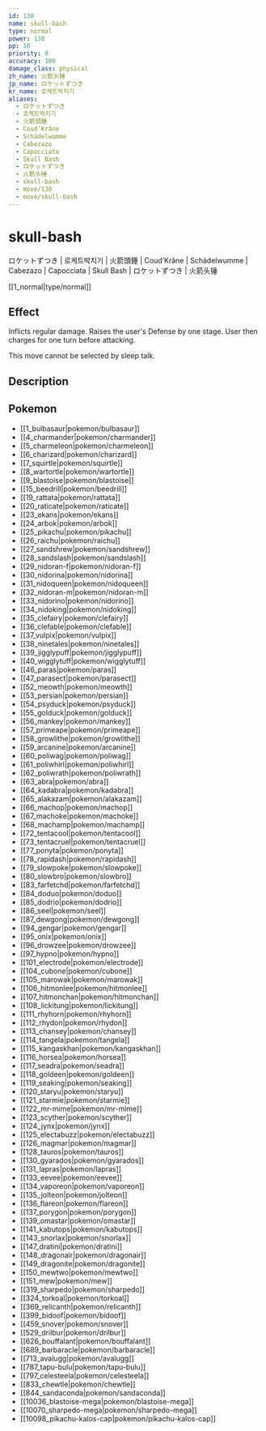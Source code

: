 ```yaml
---
id: 130
name: skull-bash
type: normal
power: 130
pp: 10
priority: 0
accuracy: 100
damage_class: physical
zh_name: 火箭头锤
jp_name: ロケットずつき
kr_name: 로케트박치기
aliases:
  - ロケットずつき
  - 로케트박치기
  - 火箭頭錘
  - Coud’Krâne
  - Schädelwumme
  - Cabezazo
  - Capocciata
  - Skull Bash
  - ロケットずつき
  - 火箭头锤
  - skull-bash
  - move/130
  - move/skull-bash
---
```

# skull-bash
    
ロケットずつき | 로케트박치기 | 火箭頭錘 | Coud’Krâne | Schädelwumme | Cabezazo | Capocciata | Skull Bash | ロケットずつき | 火箭头锤

[[1_normal|type/normal]]

## Effect

Inflicts regular damage.  Raises the user's Defense by one stage.  User then charges for one turn before attacking.

This move cannot be selected by sleep talk.

## Description



## Pokemon

- [[1_bulbasaur|pokemon/bulbasaur]]
- [[4_charmander|pokemon/charmander]]
- [[5_charmeleon|pokemon/charmeleon]]
- [[6_charizard|pokemon/charizard]]
- [[7_squirtle|pokemon/squirtle]]
- [[8_wartortle|pokemon/wartortle]]
- [[9_blastoise|pokemon/blastoise]]
- [[15_beedrill|pokemon/beedrill]]
- [[19_rattata|pokemon/rattata]]
- [[20_raticate|pokemon/raticate]]
- [[23_ekans|pokemon/ekans]]
- [[24_arbok|pokemon/arbok]]
- [[25_pikachu|pokemon/pikachu]]
- [[26_raichu|pokemon/raichu]]
- [[27_sandshrew|pokemon/sandshrew]]
- [[28_sandslash|pokemon/sandslash]]
- [[29_nidoran-f|pokemon/nidoran-f]]
- [[30_nidorina|pokemon/nidorina]]
- [[31_nidoqueen|pokemon/nidoqueen]]
- [[32_nidoran-m|pokemon/nidoran-m]]
- [[33_nidorino|pokemon/nidorino]]
- [[34_nidoking|pokemon/nidoking]]
- [[35_clefairy|pokemon/clefairy]]
- [[36_clefable|pokemon/clefable]]
- [[37_vulpix|pokemon/vulpix]]
- [[38_ninetales|pokemon/ninetales]]
- [[39_jigglypuff|pokemon/jigglypuff]]
- [[40_wigglytuff|pokemon/wigglytuff]]
- [[46_paras|pokemon/paras]]
- [[47_parasect|pokemon/parasect]]
- [[52_meowth|pokemon/meowth]]
- [[53_persian|pokemon/persian]]
- [[54_psyduck|pokemon/psyduck]]
- [[55_golduck|pokemon/golduck]]
- [[56_mankey|pokemon/mankey]]
- [[57_primeape|pokemon/primeape]]
- [[58_growlithe|pokemon/growlithe]]
- [[59_arcanine|pokemon/arcanine]]
- [[60_poliwag|pokemon/poliwag]]
- [[61_poliwhirl|pokemon/poliwhirl]]
- [[62_poliwrath|pokemon/poliwrath]]
- [[63_abra|pokemon/abra]]
- [[64_kadabra|pokemon/kadabra]]
- [[65_alakazam|pokemon/alakazam]]
- [[66_machop|pokemon/machop]]
- [[67_machoke|pokemon/machoke]]
- [[68_machamp|pokemon/machamp]]
- [[72_tentacool|pokemon/tentacool]]
- [[73_tentacruel|pokemon/tentacruel]]
- [[77_ponyta|pokemon/ponyta]]
- [[78_rapidash|pokemon/rapidash]]
- [[79_slowpoke|pokemon/slowpoke]]
- [[80_slowbro|pokemon/slowbro]]
- [[83_farfetchd|pokemon/farfetchd]]
- [[84_doduo|pokemon/doduo]]
- [[85_dodrio|pokemon/dodrio]]
- [[86_seel|pokemon/seel]]
- [[87_dewgong|pokemon/dewgong]]
- [[94_gengar|pokemon/gengar]]
- [[95_onix|pokemon/onix]]
- [[96_drowzee|pokemon/drowzee]]
- [[97_hypno|pokemon/hypno]]
- [[101_electrode|pokemon/electrode]]
- [[104_cubone|pokemon/cubone]]
- [[105_marowak|pokemon/marowak]]
- [[106_hitmonlee|pokemon/hitmonlee]]
- [[107_hitmonchan|pokemon/hitmonchan]]
- [[108_lickitung|pokemon/lickitung]]
- [[111_rhyhorn|pokemon/rhyhorn]]
- [[112_rhydon|pokemon/rhydon]]
- [[113_chansey|pokemon/chansey]]
- [[114_tangela|pokemon/tangela]]
- [[115_kangaskhan|pokemon/kangaskhan]]
- [[116_horsea|pokemon/horsea]]
- [[117_seadra|pokemon/seadra]]
- [[118_goldeen|pokemon/goldeen]]
- [[119_seaking|pokemon/seaking]]
- [[120_staryu|pokemon/staryu]]
- [[121_starmie|pokemon/starmie]]
- [[122_mr-mime|pokemon/mr-mime]]
- [[123_scyther|pokemon/scyther]]
- [[124_jynx|pokemon/jynx]]
- [[125_electabuzz|pokemon/electabuzz]]
- [[126_magmar|pokemon/magmar]]
- [[128_tauros|pokemon/tauros]]
- [[130_gyarados|pokemon/gyarados]]
- [[131_lapras|pokemon/lapras]]
- [[133_eevee|pokemon/eevee]]
- [[134_vaporeon|pokemon/vaporeon]]
- [[135_jolteon|pokemon/jolteon]]
- [[136_flareon|pokemon/flareon]]
- [[137_porygon|pokemon/porygon]]
- [[139_omastar|pokemon/omastar]]
- [[141_kabutops|pokemon/kabutops]]
- [[143_snorlax|pokemon/snorlax]]
- [[147_dratini|pokemon/dratini]]
- [[148_dragonair|pokemon/dragonair]]
- [[149_dragonite|pokemon/dragonite]]
- [[150_mewtwo|pokemon/mewtwo]]
- [[151_mew|pokemon/mew]]
- [[319_sharpedo|pokemon/sharpedo]]
- [[324_torkoal|pokemon/torkoal]]
- [[369_relicanth|pokemon/relicanth]]
- [[399_bidoof|pokemon/bidoof]]
- [[459_snover|pokemon/snover]]
- [[529_drilbur|pokemon/drilbur]]
- [[626_bouffalant|pokemon/bouffalant]]
- [[689_barbaracle|pokemon/barbaracle]]
- [[713_avalugg|pokemon/avalugg]]
- [[787_tapu-bulu|pokemon/tapu-bulu]]
- [[797_celesteela|pokemon/celesteela]]
- [[833_chewtle|pokemon/chewtle]]
- [[844_sandaconda|pokemon/sandaconda]]
- [[10036_blastoise-mega|pokemon/blastoise-mega]]
- [[10070_sharpedo-mega|pokemon/sharpedo-mega]]
- [[10098_pikachu-kalos-cap|pokemon/pikachu-kalos-cap]]

